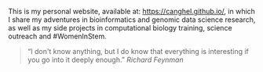 This is my personal website, available at: https://canghel.github.io/, in which I share my adventures in bioinformatics and genomic data science research, as well as my side projects in computational biology training, science outreach and #WomenInStem.

> “I don't know anything, but I do know that everything is interesting if you go into it deeply enough.”
> _Richard Feynman_
